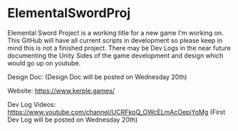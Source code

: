 # ElementalSwordProj
 Elemental Sword Project is a working title for a new game I'm working on.
 This GitHub will have all current scripts in development so please keep in mind this is not a finished project.
 There may be Dev Logs in the near future documenting the Unity Sides of the game development and design which would go up on youtube.
 
 Design Doc: (Design Doc will be posted on Wednesday 20th)
 
 Website: https://www.kerple.games/
 
 Dev Log Videos: https://www.youtube.com/channel/UCRFkpQ_OWcELmAcOepiYoMg (First Dev Log will be posted on Wednesday 20th)
